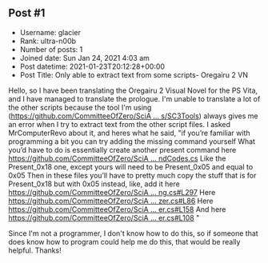 ## Post #1
- Username: glacier
- Rank: ultra-n00b
- Number of posts: 1
- Joined date: Sun Jan 24, 2021 4:03 am
- Post datetime: 2021-01-23T20:12:28+00:00
- Post Title: Only able to extract text from some scripts- Oregairu 2 VN

Hello, so I have been translating the Oregairu 2 Visual Novel for the PS Vita, and I have managed to translate the prologue. I'm unable to translate a lot of the other scripts because the tool I'm using ([https://github.com/CommitteeOfZero/SciA ... s/SC3Tools](https://github.com/CommitteeOfZero/SciAdv.Net/tree/transition/src/Tools/SC3Tools)) always gives me an error when I try to extract text from the other script files. I asked MrComputerRevo about it, and heres what he said, "if you’re familiar with programming a bit you can try adding the missing command yourself
What you’d have to do is essentially create another present command here
[https://github.com/CommitteeOfZero/SciA ... ndCodes.cs](https://github.com/CommitteeOfZero/SciAdv.Net/blob/transition/src/SciAdvNet.SC3Script/Text/EmbeddedCommandCodes.cs)
Like the Present_0x18 one, except yours will need to be Present_0x05 and equal to 0x05
Then in these files you’ll have to pretty much copy the stuff that is for Present_0x18 but with 0x05 instead, like, add it here
[https://github.com/CommitteeOfZero/SciA ... ng.cs#L297](https://github.com/CommitteeOfZero/SciAdv.Net/blob/158e197af18569b08b9afe24d869896899c22700/src/SciAdvNet.SC3Script/Text/SC3String.cs#L297)
Here
[https://github.com/CommitteeOfZero/SciA ... zer.cs#L86](https://github.com/CommitteeOfZero/SciAdv.Net/blob/158e197af18569b08b9afe24d869896899c22700/src/SciAdvNet.SC3Script/Text/DefaultSC3StringSerializer.cs#L86)
Here
[https://github.com/CommitteeOfZero/SciA ... er.cs#L158](https://github.com/CommitteeOfZero/SciAdv.Net/blob/158e197af18569b08b9afe24d869896899c22700/src/SciAdvNet.SC3Script/Text/SC3StringDecoder.cs#L158)
And here
[https://github.com/CommitteeOfZero/SciA ... er.cs#L108](https://github.com/CommitteeOfZero/SciAdv.Net/blob/158e197af18569b08b9afe24d869896899c22700/src/SciAdvNet.SC3Script/Text/SC3StringEncoder.cs#L108) "

Since I'm not a programmer, I don't know how to do this, so if someone that does know how to program could help me do this, that would be really helpful. Thanks!
